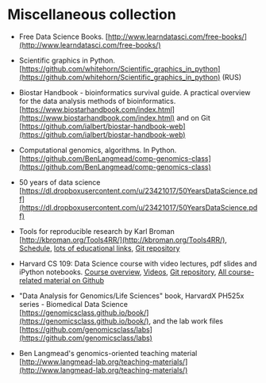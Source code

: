 # Miscellaneous collection

- Free Data Science Books. [http://www.learndatasci.com/free-books/](http://www.learndatasci.com/free-books/)

- Scientific graphics in Python. [https://github.com/whitehorn/Scientific_graphics_in_python](https://github.com/whitehorn/Scientific_graphics_in_python) (RUS)

- Biostar Handbook - bioinformatics survival guide. A practical overview for the data analysis methods of bioinformatics. [https://www.biostarhandbook.com/index.html](https://www.biostarhandbook.com/index.html) and on Git [https://github.com/ialbert/biostar-handbook-web](https://github.com/ialbert/biostar-handbook-web)

- Computational genomics, algorithms. In Python. [https://github.com/BenLangmead/comp-genomics-class](https://github.com/BenLangmead/comp-genomics-class)

- 50 years of data science [https://dl.dropboxusercontent.com/u/23421017/50YearsDataScience.pdf](https://dl.dropboxusercontent.com/u/23421017/50YearsDataScience.pdf)

- Tools for reproducible research by Karl Broman [http://kbroman.org/Tools4RR/](http://kbroman.org/Tools4RR/), [Schedule](http://kbroman.org/Tools4RR/pages/schedule.html), [lots of educational links](http://kbroman.org/Tools4RR/pages/resources.html), [Git repository](https://github.com/kbroman/Tools4RR/tree/master)

- Harvard CS 109: Data Science course with video lectures, pdf slides and iPython notebooks. [Course overview](https://cs109.github.io/2015/), [Videos](https://cs109.github.io/2015/pages/videos.html), [Git repository](https://github.com/cs109/2015), [All course-related material on Github](https://github.com/cs109)

- "Data Analysis for Genomics/Life Sciences" book, HarvardX PH525x series - Biomedical Data Science [https://genomicsclass.github.io/book/](https://genomicsclass.github.io/book/), and the lab work files [https://github.com/genomicsclass/labs](https://github.com/genomicsclass/labs)

- Ben Langmead's genomics-oriented teaching material [http://www.langmead-lab.org/teaching-materials/](http://www.langmead-lab.org/teaching-materials/)
